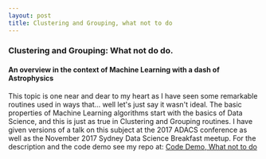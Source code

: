 ```yaml
---
layout: post
title: Clustering and Grouping, what not to do
---
```


###  Clustering and Grouping: What not do do. 
#### An overview in the context of Machine Learning with a dash of Astrophysics

This topic is one near and dear to my heart as I have seen some remarkable routines used in ways that... well let's just say it wasn't ideal. The basic properties of Machine Learning algorithms start with the basics of Data Science, and this is just as true in Clustering and Grouping routines. I have given versions of a talk on this subject at the 2017 ADACS conference as well as the November 2017 Sydney Data Science Breakfast meetup. For the description and the code demo see my repo at: [Code Demo, What not to do](https://github.com/AstroHyde/python-programming-101)


<!-- Next you can update your site name, avatar and other options using the _config.yml file in the root of your repository (shown below). -->
